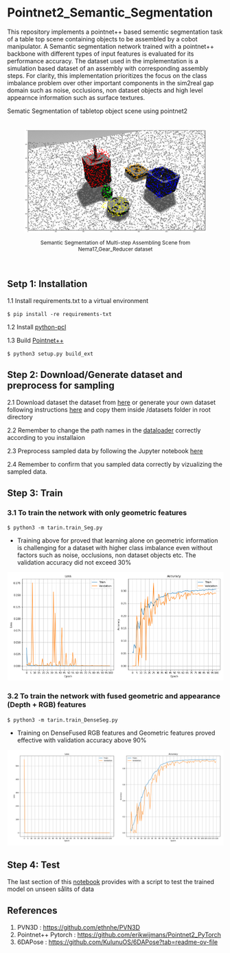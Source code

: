 # Pointnet2_Semantic_Segmentation

This repository implements a pointnet++ based sementic segmentation task of a table top scene containing objects to be assembled by a cobot manipulator. A Semantic segmentation network trained with a pointnet++ backbone with different types of input features is evaluated for its performance accuracy. The dataset used in the implementation is a simulation based dataset of an assembly with corresponding assembly steps. For clarity, this implementation prioritizes the focus on the class imbalance problem over other important components in the sim2real gap domain such as noise, occlusions, non dataset objects and high level appearnce information such as surface textures. 

Sematic Segmentation of tabletop object scene using pointnet2

<figure align="center" style="padding-top: 20px; padding-bottom: 20px;">
  <img src="/assets/semantic_segmentation_result.gif"/>
  <figcaption>  <p style="text-align: center; font-size: 12px"> <a> Semantic Segmentation of Multi-step Assembling Scene from Nema17_Gear_Reducer dataset </a></p> </figcaption>
</figure>


## Setp 1: Installation

1.1 Install requirements.txt to a virtual environment

```
$ pip install -re requirements-txt
```
1.2 Install [python-pcl](https://github.com/strawlab/python-pcl)

1.3 Build [Pointnet++](https://github.com/erikwijmans/Pointnet2_PyTorch)

```
$ python3 setup.py build_ext
```
## Step 2: Download/Generate dataset and preprocess for sampling

2.1 Download dataset the dataset from [here]() or generate your own dataset following instructions [here](https://github.com/KulunuOS/6DAPose?tab=readme-ov-file#generate-the-dataset-locally) and copy them inside /datasets folder in root directory

2.2 Remember to change the path names in the [dataloader](https://github.com/KulunuOS/Pointnet2_SemSeg/blob/main/lib/custom_dataloader.py) correctly according to you installaion

2.3 Preprocess sampled data by following the Jupyter notebook [here](https://github.com/KulunuOS/Pointnet2_SemSeg/blob/main/Jupyter_notebooks/Dataset_Preprocessing.ipynb)

2.4 Remember to confirm that you sampled data correctly by vizualizing the sampled data.


## Step 3: Train

### 3.1 To train the network with only geometric features

```
$ python3 -m tarin.train_Seg.py
```
- Training above for proved that learning alone on geometric information is challenging for a dataset with higher class imbalance even without factors such as noise, occlusions, non dataset objects etc.
The validation accuracy did not exceed 30%

![ Accuracy and loss logs of pointnet++ semantic segmentation with RGBD features](assets/GeometricFeatures_epoch_100.png)


### 3.2 To train the network with fused geometric and appearance (Depth + RGB) features

```
$ python3 -m tarin.train_DenseSeg.py
```

- Training on DenseFused RGB features and Geometric features proved effective with validation accuracy above 90%

![ Accuracy and loss logs of Pointnet++ semantic segmentation with fused features](assets/Geometric_Appearance_Epoch120.png)


## Step 4: Test

The last section of this [notebook](https://github.com/KulunuOS/Pointnet2_SemSeg/blob/main/Jupyter_notebooks/Pointnet2_Segmentation.ipynb) provides with a script to test the trained model on unseen sålits of data

## References

1. PVN3D : https://github.com/ethnhe/PVN3D
2. Pointnet++ Pytorch : https://github.com/erikwijmans/Pointnet2_PyTorch
3. 6DAPose : https://github.com/KulunuOS/6DAPose?tab=readme-ov-file



